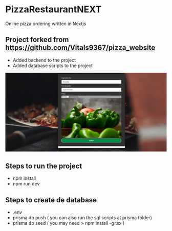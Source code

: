 # PizzaRestaurantNEXT
Online pizza ordering written in Nextjs


## Project forked from  https://github.com/Vitals9367/pizza_website

- Added backend to the project
- Added database scripts to the project

![screenshot](public/img/screenshot.png)

## Steps to run the project
- npm install
- npm run dev

## Steps to create de database
- .env
- prisma db push         ( you can also run the sql scripts at prisma folder)
- prisma db seed         ( you may need  > npm install -g tsx )
